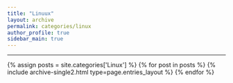 ```yaml
---
title: "Linuux"
layout: archive
permalink: categories/linux
author_profile: true
sidebar_main: true
---
```


<!-- 공백이 포함되어 있는 카테고리 이름의 경우 site.categories.['a b c'] 이런식으로! -->

***

{% assign posts = site.categories['Linux'] %}
{% for post in posts %} {% include archive-single2.html type=page.entries_layout %} {% endfor %}